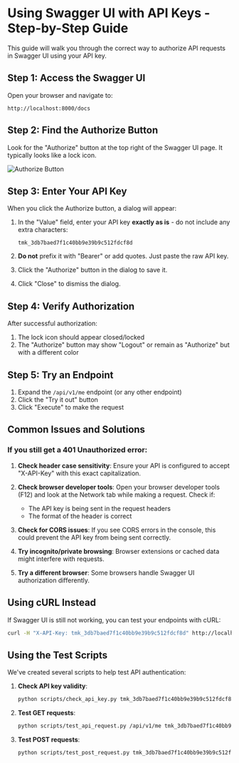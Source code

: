 # Using Swagger UI with API Keys - Step-by-Step Guide

This guide will walk you through the correct way to authorize API requests in Swagger UI using your API key.

## Step 1: Access the Swagger UI

Open your browser and navigate to:
```
http://localhost:8000/docs
```

## Step 2: Find the Authorize Button

Look for the "Authorize" button at the top right of the Swagger UI page. It typically looks like a lock icon.

![Authorize Button](https://swagger.io/swagger-ui-tutorial/assets/images/images1/authorize.png)

## Step 3: Enter Your API Key

When you click the Authorize button, a dialog will appear:

1. In the "Value" field, enter your API key **exactly as is** - do not include any extra characters:
   ```
   tmk_3db7baed7f1c40bb9e39b9c512fdcf8d
   ```

2. **Do not** prefix it with "Bearer" or add quotes. Just paste the raw API key.

3. Click the "Authorize" button in the dialog to save it.

4. Click "Close" to dismiss the dialog.

## Step 4: Verify Authorization

After successful authorization:

1. The lock icon should appear closed/locked
2. The "Authorize" button may show "Logout" or remain as "Authorize" but with a different color

## Step 5: Try an Endpoint

1. Expand the `/api/v1/me` endpoint (or any other endpoint)
2. Click the "Try it out" button
3. Click "Execute" to make the request

## Common Issues and Solutions

### If you still get a 401 Unauthorized error:

1. **Check header case sensitivity**: Ensure your API is configured to accept "X-API-Key" with this exact capitalization.

2. **Check browser developer tools**: Open your browser developer tools (F12) and look at the Network tab while making a request. Check if:
   - The API key is being sent in the request headers
   - The format of the header is correct

3. **Check for CORS issues**: If you see CORS errors in the console, this could prevent the API key from being sent correctly.

4. **Try incognito/private browsing**: Browser extensions or cached data might interfere with requests.

5. **Try a different browser**: Some browsers handle Swagger UI authorization differently.

## Using cURL Instead

If Swagger UI is still not working, you can test your endpoints with cURL:

```bash
curl -H "X-API-Key: tmk_3db7baed7f1c40bb9e39b9c512fdcf8d" http://localhost:8000/api/v1/me
```

## Using the Test Scripts

We've created several scripts to help test API authentication:

1. **Check API key validity**:
   ```bash
   python scripts/check_api_key.py tmk_3db7baed7f1c40bb9e39b9c512fdcf8d
   ```

2. **Test GET requests**:
   ```bash
   python scripts/test_api_request.py /api/v1/me tmk_3db7baed7f1c40bb9e39b9c512fdcf8d
   ```

3. **Test POST requests**:
   ```bash
   python scripts/test_post_request.py tmk_3db7baed7f1c40bb9e39b9c512fdcf8d
   ``` 